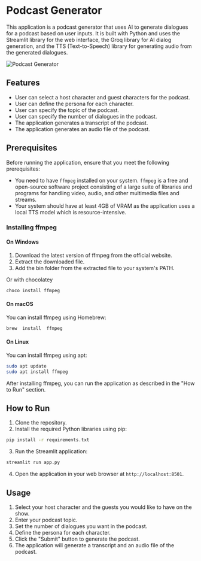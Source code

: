 # Podcast Generator

This application is a podcast generator that uses AI to generate dialogues for a podcast based on user inputs. It is built with Python and uses the Streamlit library for the web interface, the Groq library for AI dialog generation, and the TTS (Text-to-Speech) library for generating audio from the generated dialogues.

![Podcast Generator](https://i.ibb.co/gZJJYXT/Ekran-g-r-nt-s-2024-05-21-201959.png)

## Features

- User can select a host character and guest characters for the podcast.
- User can define the persona for each character.
- User can specify the topic of the podcast.
- User can specify the number of dialogues in the podcast.
- The application generates a transcript of the podcast.
- The application generates an audio file of the podcast.

## Prerequisites

Before running the application, ensure that you meet the following prerequisites:

- You need to have `ffmpeg` installed on your system. `ffmpeg` is a free and open-source software project consisting of a large suite of libraries and programs for handling video, audio, and other multimedia files and streams.
- Your system should have at least 4GB of VRAM as the application uses a local TTS model which is resource-intensive.

### Installing ffmpeg

#### On Windows

1.  Download the latest version of ffmpeg from the  official website.
2.  Extract the downloaded file.
3.  Add the bin folder from the extracted file to your system's PATH.
   
Or with chocolatey

```bash
choco install ffmpeg
```

#### On macOS

You can install ffmpeg using Homebrew:
```bash
brew  install  ffmpeg
```
#### On Linux

You can install ffmpeg using apt:

```bash
sudo apt update
sudo apt install ffmpeg
```

After installing ffmpeg, you can run the application as described in the "How to Run" section.
## How to Run

1. Clone the repository.
2. Install the required Python libraries using pip:

```bash
pip install -r requirements.txt
```

3. Run the Streamlit application:

```bash
streamlit run app.py
```

4. Open the application in your web browser at `http://localhost:8501`.

## Usage

1. Select your host character and the guests you would like to have on the show.
2. Enter your podcast topic.
3. Set the number of dialogues you want in the podcast.
4. Define the persona for each character.
5. Click the "Submit" button to generate the podcast.
6. The application will generate a transcript and an audio file of the podcast.



